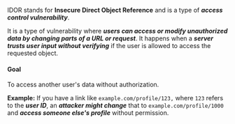 IDOR stands for **Insecure Direct Object Reference** and is a type of ***access control vulnerability***.

It is a type of vulnerability where ***users can access or modify unauthorized data by changing parts of a URL or request***. It happens when a ***server trusts user input without verifying*** if the user is allowed to access the requested object.
#### Goal
To access another user's data without authorization.

**Example:**
	If you have a link like `example.com/profile/123,` where `123` refers to the ***user ID***, an ***attacker might change*** that to `example.com/profile/1000` and ***access someone else's profile*** without permission.
